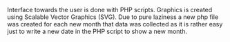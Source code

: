 Interface towards the user is done with PHP scripts. Graphics is created using Scalable Vector Graphics (SVG).
Due to pure laziness a new php file was created for each new month that data was collected as it is rather easy
just to write a new date in the PHP script to show a new month.

